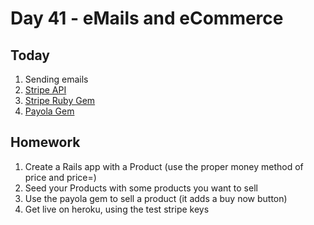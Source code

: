 Day 41 - eMails and eCommerce
===============

Today
-----

1. Sending emails
1. [Stripe API](https://stripe.com/docs/api#intro)
1. [Stripe Ruby Gem](https://github.com/stripe/stripe-ruby)
1. [Payola Gem](https://github.com/peterkeen/payola)

Homework
--------

1. Create a Rails app with a Product (use the proper money method of price and
price=)
2. Seed your Products with some products you want to sell
3. Use the payola gem to sell a product (it adds a buy now button)
4. Get live on heroku, using the test stripe keys
